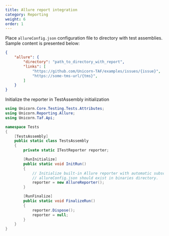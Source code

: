 ```yaml
---
title: Allure report integration
category: Reporting
weight: 6
order: 1
---
```


Place `allureConfig.json` configuration file to directory with test assemblies. Sample content is presented below:

```json
{
    "allure": {
        "directory": "path_to_directory_with_report",
        "links": [
            "https://github.com/Unicorn-TAF/examples/issues/{issue}",
            "https://some-tms-url/{tms}",
        ]
    }
}
```

Initialize the reporter in TestAssembly initialization

```csharp
using Unicorn.Core.Testing.Tests.Attributes;
using Unicorn.Reporting.Allure;
using Unicorn.Taf.Api;

namespace Tests
{
    [TestsAssembly]
    public static class TestsAssembly
    {
        private static ITestReporter reporter;

        [RunInitialize]
        public static void InitRun()
        {
            // Initialize built-in Allure reporter with automatic subscription to all testing events.
            // allureConfig.json should exist in binaries directory.
            reporter = new AllureReporter();
        }

        [RunFinalize]
        public static void FinalizeRun()
        {
            reporter.Dispose(); 
            reporter = null;
        }
    }
}
```